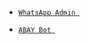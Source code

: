 
* [`WhatsApp Admin `](https://wa.me/6285694347823)

* [`ABAY Bot `](https://wa.me/6285694347823)


